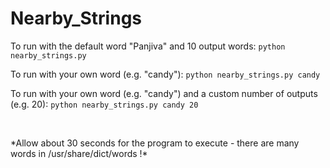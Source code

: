 # Nearby_Strings

<p>To run with the default word "Panjiva" and 10 output words: <code>python nearby_strings.py</code></p>
<p>To run with your own word (e.g. "candy"): <code>python nearby_strings.py candy</code></p>
<p>To run with your own word (e.g. "candy") and a custom number of outputs (e.g. 20): <code>python nearby_strings.py candy 20</code></p> 
<br>
<p>*Allow about 30 seconds for the program to execute - there are many words in /usr/share/dict/words !*</p> 
